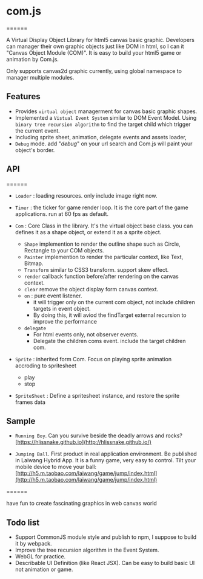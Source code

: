 # com.js
======

A Virtual Display Object Library for html5 canvas basic graphic. Developers can manager their own graphic objects just like DOM in html, so I can it "Canvas Object Module (COM)". It is easy to build your html5 game or animation by Com.js.

Only supports canvas2d graphic currently, using global namespace to manager multiple modules.

## Features

* Provides `virtual object` managerment for canvas basic graphic shapes.
* Implemented a `Vistual Event System` similar to DOM Event Model. Using `binary tree recursion algorithm` to find the target child which trigger the current event.
* Including sprite sheet, animation, delegate events and assets loader,
* `Debug` mode. add "_debug_" on your url search and Com.js will paint your object's border.

## API
======

* `Loader` : loading resources. only include image right now.

* `Timer` : the ticker for game render loop. It is the core part of the game applications. run at 60 fps as default.

* `Com` : Core Class in the library. It's the virtual object base class. you can defines it as a shape object, or extend it as a sprite object. 

	* `Shape` implemention to render the outline shape such as Circle, Rectangle to your COM objects.
	* `Painter` implemention to render the particular context, like Text, Bitmap. 
	* `Transform` similar to CSS3 transform. support skew effect.
	* `render` callback function before/after rendering on the canvas context.
	* `clear` remove the object display form canvas context.
	* `on` : pure event listener.
	     * it will trigger only on the current com object, not include children targets in event object.
		 * By doing this, it will aviod the findTarget external recursion to improve the performance
	* `delegate` 
		 * For html events only, not observer events.
		 * Delegate the children coms event. include the target children com.
				
* `Sprite` : inherited form Com. Focus on playing sprite animation accroding to spritesheet
	* play
	* stop

* `SpriteSheet` : Define a spritesheet instance, and restore the sprite frames data

## Sample

* `Running Boy`. Can you survive beside the deadly arrows and rocks? [https://hlissnake.github.io](http://hlissnake.github.io/)

* `Jumping Ball`. First product in real application environment. Be published in Laiwang Hybrid App. It is a funny game, very easy to control. Tilt your mobile device to move your ball: [http://h5.m.taobao.com/laiwang/game/jump/index.html](http://h5.m.taobao.com/laiwang/game/jump/index.html)

======

have fun to create fascinating graphics in web canvas world

## Todo list

* Support CommonJS module style and publish to npm, I suppose to build it by webpack.
* Improve the tree recursion algorithm in the Event System.
* WebGL for practice.
* Describable UI Definition (like React JSX). Can be easy to build basic UI not animation or game.

